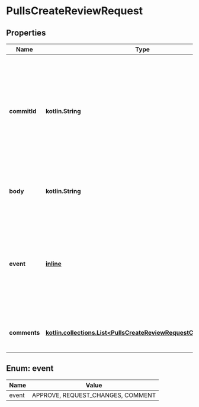 
# PullsCreateReviewRequest

## Properties
Name | Type | Description | Notes
------------ | ------------- | ------------- | -------------
**commitId** | **kotlin.String** | The SHA of the commit that needs a review. Not using the latest commit SHA may render your review comment outdated if a subsequent commit modifies the line you specify as the &#x60;position&#x60;. Defaults to the most recent commit in the pull request when you do not specify a value. |  [optional]
**body** | **kotlin.String** | **Required** when using &#x60;REQUEST_CHANGES&#x60; or &#x60;COMMENT&#x60; for the &#x60;event&#x60; parameter. The body text of the pull request review. |  [optional]
**event** | [**inline**](#Event) | The review action you want to perform. The review actions include: &#x60;APPROVE&#x60;, &#x60;REQUEST_CHANGES&#x60;, or &#x60;COMMENT&#x60;. By leaving this blank, you set the review action state to &#x60;PENDING&#x60;, which means you will need to [submit the pull request review](https://docs.github.com/rest/pulls/reviews#submit-a-review-for-a-pull-request) when you are ready. |  [optional]
**comments** | [**kotlin.collections.List&lt;PullsCreateReviewRequestCommentsInner&gt;**](PullsCreateReviewRequestCommentsInner.md) | Use the following table to specify the location, destination, and contents of the draft review comment. |  [optional]


<a id="Event"></a>
## Enum: event
Name | Value
---- | -----
event | APPROVE, REQUEST_CHANGES, COMMENT



